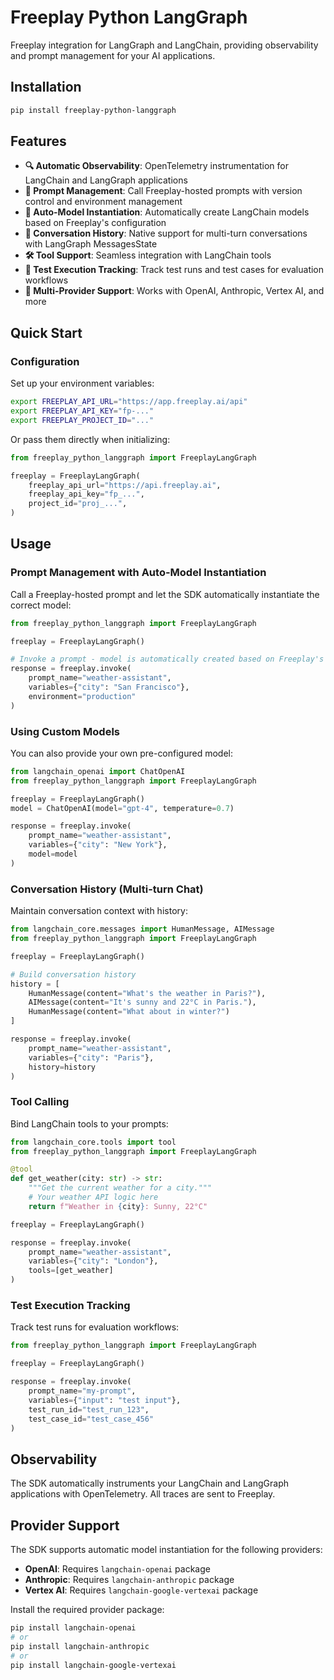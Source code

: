 # Freeplay Python LangGraph

Freeplay integration for LangGraph and LangChain, providing observability and prompt management for your AI applications.

## Installation

```bash
pip install freeplay-python-langgraph
```

## Features

- **🔍 Automatic Observability**: OpenTelemetry instrumentation for LangChain and LangGraph applications
- **📝 Prompt Management**: Call Freeplay-hosted prompts with version control and environment management
- **🤖 Auto-Model Instantiation**: Automatically create LangChain models based on Freeplay's configuration
- **💬 Conversation History**: Native support for multi-turn conversations with LangGraph MessagesState
- **🛠️ Tool Support**: Seamless integration with LangChain tools
- **🧪 Test Execution Tracking**: Track test runs and test cases for evaluation workflows
- **🎯 Multi-Provider Support**: Works with OpenAI, Anthropic, Vertex AI, and more

## Quick Start

### Configuration

Set up your environment variables:

```bash
export FREEPLAY_API_URL="https://app.freeplay.ai/api"
export FREEPLAY_API_KEY="fp-..."
export FREEPLAY_PROJECT_ID="..."
```

Or pass them directly when initializing:

```python
from freeplay_python_langgraph import FreeplayLangGraph

freeplay = FreeplayLangGraph(
    freeplay_api_url="https://api.freeplay.ai",
    freeplay_api_key="fp_...",
    project_id="proj_...",
)
```

## Usage

### Prompt Management with Auto-Model Instantiation

Call a Freeplay-hosted prompt and let the SDK automatically instantiate the correct model:

```python
from freeplay_python_langgraph import FreeplayLangGraph

freeplay = FreeplayLangGraph()

# Invoke a prompt - model is automatically created based on Freeplay's config
response = freeplay.invoke(
    prompt_name="weather-assistant",
    variables={"city": "San Francisco"},
    environment="production"
)

```

### Using Custom Models

You can also provide your own pre-configured model:

```python
from langchain_openai import ChatOpenAI
from freeplay_python_langgraph import FreeplayLangGraph

freeplay = FreeplayLangGraph()
model = ChatOpenAI(model="gpt-4", temperature=0.7)

response = freeplay.invoke(
    prompt_name="weather-assistant",
    variables={"city": "New York"},
    model=model
)
```

### Conversation History (Multi-turn Chat)

Maintain conversation context with history:

```python
from langchain_core.messages import HumanMessage, AIMessage
from freeplay_python_langgraph import FreeplayLangGraph

freeplay = FreeplayLangGraph()

# Build conversation history
history = [
    HumanMessage(content="What's the weather in Paris?"),
    AIMessage(content="It's sunny and 22°C in Paris."),
    HumanMessage(content="What about in winter?")
]

response = freeplay.invoke(
    prompt_name="weather-assistant",
    variables={"city": "Paris"},
    history=history
)
```

### Tool Calling

Bind LangChain tools to your prompts:

```python
from langchain_core.tools import tool
from freeplay_python_langgraph import FreeplayLangGraph

@tool
def get_weather(city: str) -> str:
    """Get the current weather for a city."""
    # Your weather API logic here
    return f"Weather in {city}: Sunny, 22°C"

freeplay = FreeplayLangGraph()

response = freeplay.invoke(
    prompt_name="weather-assistant",
    variables={"city": "London"},
    tools=[get_weather]
)
```

### Test Execution Tracking

Track test runs for evaluation workflows:

```python
from freeplay_python_langgraph import FreeplayLangGraph

freeplay = FreeplayLangGraph()

response = freeplay.invoke(
    prompt_name="my-prompt",
    variables={"input": "test input"},
    test_run_id="test_run_123",
    test_case_id="test_case_456"
)
```

## Observability

The SDK automatically instruments your LangChain and LangGraph applications with OpenTelemetry. All traces are sent to Freeplay.

## Provider Support

The SDK supports automatic model instantiation for the following providers:

- **OpenAI**: Requires `langchain-openai` package
- **Anthropic**: Requires `langchain-anthropic` package
- **Vertex AI**: Requires `langchain-google-vertexai` package

Install the required provider package:

```bash
pip install langchain-openai
# or
pip install langchain-anthropic
# or
pip install langchain-google-vertexai
```
